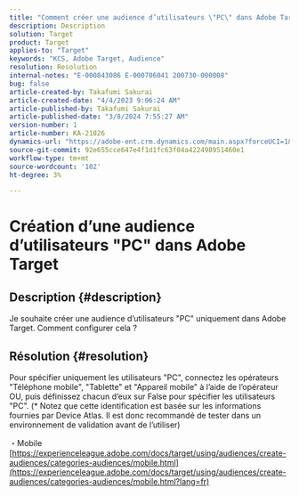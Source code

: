 ```yaml
---
title: "Comment créer une audience d’utilisateurs \"PC\" dans Adobe Target"
description: Description
solution: Target
product: Target
applies-to: "Target"
keywords: "KCS, Adobe Target, Audience"
resolution: Resolution
internal-notes: "E-000843086 E-000706041 200730-000008"
bug: false
article-created-by: Takafumi Sakurai
article-created-date: "4/4/2023 9:06:24 AM"
article-published-by: Takafumi Sakurai
article-published-date: "3/8/2024 7:55:27 AM"
version-number: 1
article-number: KA-21826
dynamics-url: "https://adobe-ent.crm.dynamics.com/main.aspx?forceUCI=1&pagetype=entityrecord&etn=knowledgearticle&id=e3ecdcf4-c7d2-ed11-a7c7-6045bd006ce9"
source-git-commit: 92e655cce647e4f1d1fc63f04a422498951460e1
workflow-type: tm+mt
source-wordcount: '102'
ht-degree: 3%

---
```


# Création d’une audience d’utilisateurs &quot;PC&quot; dans Adobe Target

## Description {#description}

Je souhaite créer une audience d’utilisateurs &quot;PC&quot; uniquement dans Adobe Target. Comment configurer cela ?

## Résolution {#resolution}


Pour spécifier uniquement les utilisateurs &quot;PC&quot;, connectez les opérateurs &quot;Téléphone mobile&quot;, &quot;Tablette&quot; et &quot;Appareil mobile&quot; à l’aide de l’opérateur OU, puis définissez chacun d’eux sur False pour spécifier les utilisateurs &quot;PC&quot;. (\* Notez que cette identification est basée sur les informations fournies par Device Atlas. Il est donc recommandé de tester dans un environnement de validation avant de l’utiliser)

・Mobile
[https://experienceleague.adobe.com/docs/target/using/audiences/create-audiences/categories-audiences/mobile.html](https://experienceleague.adobe.com/docs/target/using/audiences/create-audiences/categories-audiences/mobile.html?lang=fr)


